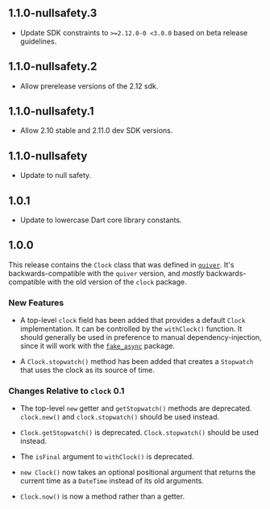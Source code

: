 ## 1.1.0-nullsafety.3

* Update SDK constraints to `>=2.12.0-0 <3.0.0` based on beta release
  guidelines.

## 1.1.0-nullsafety.2

* Allow prerelease versions of the 2.12 sdk.

## 1.1.0-nullsafety.1

* Allow 2.10 stable and 2.11.0 dev SDK versions.

## 1.1.0-nullsafety

* Update to null safety.

## 1.0.1

* Update to lowercase Dart core library constants.

## 1.0.0

This release contains the `Clock` class that was defined in [`quiver`][]. It's
backwards-compatible with the `quiver` version, and *mostly*
backwards-compatible with the old version of the `clock` package.

[`quiver`]: https://pub.dartlang.org/packages/quiver

### New Features

* A top-level `clock` field has been added that provides a default `Clock`
  implementation. It can be controlled by the `withClock()` function. It should
  generally be used in preference to manual dependency-injection, since it will
  work with the [`fake_async`][] package.

* A `Clock.stopwatch()` method has been added that creates a `Stopwatch` that
  uses the clock as its source of time.

[`fake_async`]: https://pub.dartlang.org/packages/fake_async

### Changes Relative to `clock` 0.1

* The top-level `new` getter and `getStopwatch()` methods are deprecated.
  `clock.new()` and `clock.stopwatch()` should be used instead.

* `Clock.getStopwatch()` is deprecated. `Clock.stopwatch()` should be used instead.

* The `isFinal` argument to `withClock()` is deprecated.

* `new Clock()` now takes an optional positional argument that returns the
  current time as a `DateTime` instead of its old arguments.

* `Clock.now()` is now a method rather than a getter.
